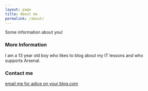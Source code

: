 ```yaml
---
layout: page
title: About me
permalink: /about/
---
```


Some information about you!

### More Information

I am a 13 year old boy who likes to blog about my IT lessons and who supports Arsenal.

### Contact me

[email me for adice on your blog.com](mailto:sebastianwlos@gmail.com)
